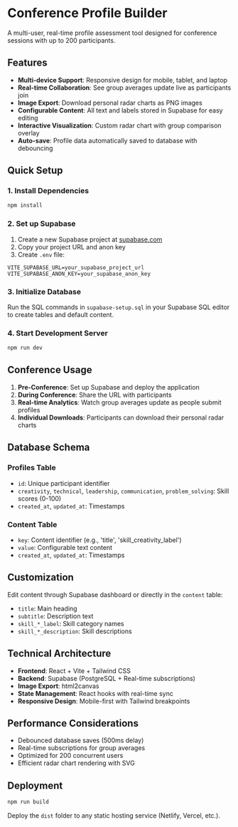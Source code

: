 # Conference Profile Builder

A multi-user, real-time profile assessment tool designed for conference sessions with up to 200 participants.

## Features

- **Multi-device Support**: Responsive design for mobile, tablet, and laptop
- **Real-time Collaboration**: See group averages update live as participants join
- **Image Export**: Download personal radar charts as PNG images
- **Configurable Content**: All text and labels stored in Supabase for easy editing
- **Interactive Visualization**: Custom radar chart with group comparison overlay
- **Auto-save**: Profile data automatically saved to database with debouncing

## Quick Setup

### 1. Install Dependencies
```bash
npm install
```

### 2. Set up Supabase
1. Create a new Supabase project at [supabase.com](https://supabase.com)
2. Copy your project URL and anon key
3. Create `.env` file:
```env
VITE_SUPABASE_URL=your_supabase_project_url
VITE_SUPABASE_ANON_KEY=your_supabase_anon_key
```

### 3. Initialize Database
Run the SQL commands in `supabase-setup.sql` in your Supabase SQL editor to create tables and default content.

### 4. Start Development Server
```bash
npm run dev
```

## Conference Usage

1. **Pre-Conference**: Set up Supabase and deploy the application
2. **During Conference**: Share the URL with participants
3. **Real-time Analytics**: Watch group averages update as people submit profiles
4. **Individual Downloads**: Participants can download their personal radar charts

## Database Schema

### Profiles Table
- `id`: Unique participant identifier
- `creativity`, `technical`, `leadership`, `communication`, `problem_solving`: Skill scores (0-100)
- `created_at`, `updated_at`: Timestamps

### Content Table
- `key`: Content identifier (e.g., 'title', 'skill_creativity_label')
- `value`: Configurable text content
- `created_at`, `updated_at`: Timestamps

## Customization

Edit content through Supabase dashboard or directly in the `content` table:
- `title`: Main heading
- `subtitle`: Description text
- `skill_*_label`: Skill category names
- `skill_*_description`: Skill descriptions

## Technical Architecture

- **Frontend**: React + Vite + Tailwind CSS
- **Backend**: Supabase (PostgreSQL + Real-time subscriptions)
- **Image Export**: html2canvas
- **State Management**: React hooks with real-time sync
- **Responsive Design**: Mobile-first with Tailwind breakpoints

## Performance Considerations

- Debounced database saves (500ms delay)
- Real-time subscriptions for group averages
- Optimized for 200 concurrent users
- Efficient radar chart rendering with SVG

## Deployment

```bash
npm run build
```

Deploy the `dist` folder to any static hosting service (Netlify, Vercel, etc.).
